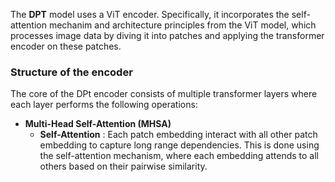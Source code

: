 The **DPT** model uses a ViT encoder. Specifically, it incorporates the self-attention mechanim and architecture principles from the ViT model, which processes image data by diving it into patches and applying the transformer encoder on these patches.
### Structure of the encoder
The core of the DPt encoder consists of multiple transformer layers where each layer performs the following operations:
- **Multi-Head Self-Attention (MHSA)**
  - **Self-Attention** : Each patch embedding interact with all other patch embedding to capture long range dependencies. This is done using the self-attention mechanism, where each embedding attends to all others based on their pairwise similarity.
